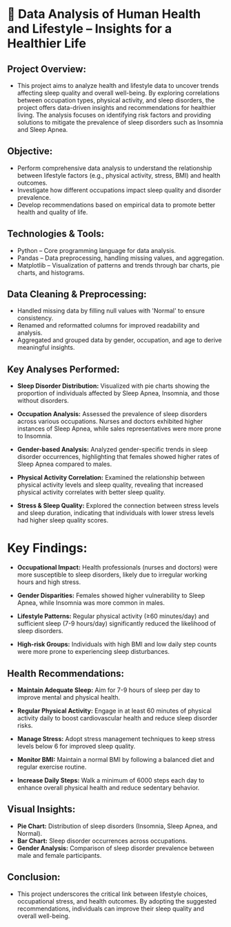 # 🛌 Data Analysis of Human Health and Lifestyle – Insights for a Healthier Life
## Project Overview:
- This project aims to analyze health and lifestyle data to uncover trends affecting sleep quality and overall well-being. By exploring correlations between occupation types, physical activity, and sleep disorders, the project offers data-driven insights and recommendations for healthier living. The analysis focuses on identifying risk factors and providing solutions to mitigate the prevalence of sleep disorders such as Insomnia and Sleep Apnea.

## Objective:

- Perform comprehensive data analysis to understand the relationship between lifestyle factors (e.g., physical activity, stress, BMI) and health outcomes.
- Investigate how different occupations impact sleep quality and disorder prevalence.
- Develop recommendations based on empirical data to promote better health and quality of life.
  
## Technologies & Tools:

- Python – Core programming language for data analysis.
- Pandas – Data preprocessing, handling missing values, and aggregation.
- Matplotlib – Visualization of patterns and trends through bar charts, pie charts, and histograms.
  
## Data Cleaning & Preprocessing:

- Handled missing data by filling null values with 'Normal' to ensure consistency.
- Renamed and reformatted columns for improved readability and analysis.
- Aggregated and grouped data by gender, occupation, and age to derive meaningful insights.
  
## Key Analyses Performed:

- **Sleep Disorder Distribution:** Visualized with pie charts showing the proportion of individuals affected by Sleep Apnea, Insomnia, and those without disorders.

- **Occupation Analysis:** Assessed the prevalence of sleep disorders across various occupations. Nurses and doctors exhibited higher instances of Sleep Apnea, while sales representatives were more prone to Insomnia.

- **Gender-based Analysis:** Analyzed gender-specific trends in sleep disorder occurrences, highlighting that females showed higher rates of Sleep Apnea compared to males.
 
- **Physical Activity Correlation:** Examined the relationship between physical activity levels and sleep quality, revealing that increased physical activity correlates with better sleep quality.
  
- **Stress & Sleep Quality:** Explored the connection between stress levels and sleep duration, indicating that individuals with lower stress levels had higher sleep quality scores.

# Key Findings:

- **Occupational Impact:** Health professionals (nurses and doctors) were more susceptible to sleep disorders, likely due to irregular working hours and high stress.
  
- **Gender Disparities:** Females showed higher vulnerability to Sleep Apnea, while Insomnia was more common in males.
  
- **Lifestyle Patterns:** Regular physical activity (≥60 minutes/day) and sufficient sleep (7-9 hours/day) significantly reduced the likelihood of sleep disorders.
  
- **High-risk Groups:** Individuals with high BMI and low daily step counts were more prone to experiencing sleep disturbances.

## Health Recommendations:

- **Maintain Adequate Sleep:** Aim for 7-9 hours of sleep per day to improve mental and physical health.
  
- **Regular Physical Activity:** Engage in at least 60 minutes of physical activity daily to boost cardiovascular health and reduce sleep disorder risks.
  
- **Manage Stress:** Adopt stress management techniques to keep stress levels below 6 for improved sleep quality.
  
- **Monitor BMI:** Maintain a normal BMI by following a balanced diet and regular exercise routine.
  
- **Increase Daily Steps:** Walk a minimum of 6000 steps each day to enhance overall physical health and reduce sedentary behavior.

## Visual Insights:

- **Pie Chart:** Distribution of sleep disorders (Insomnia, Sleep Apnea, and Normal).
- **Bar Chart:** Sleep disorder occurrences across occupations.
- **Gender Analysis:** Comparison of sleep disorder prevalence between male and female participants.

## Conclusion:
- This project underscores the critical link between lifestyle choices, occupational stress, and health outcomes. By adopting the suggested recommendations, individuals can improve their sleep quality and overall well-being.
